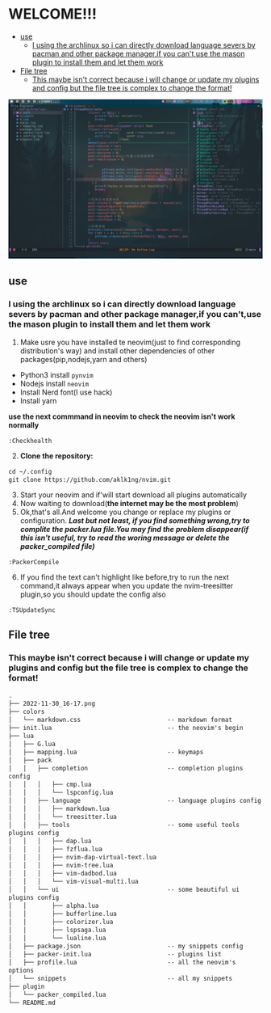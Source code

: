 # WELCOME!!!
<!-- vim-markdown-toc GFM -->

* [use](#use)
    * [I using the archlinux so i can directly download language severs by pacman and other package manager,if you can't,use the mason plugin to install them and let them work](#i-using-the-archlinux-so-i-can-directly-download-language-severs-by-pacman-and-other-package-managerif-you-cantuse-the-mason-plugin-to-install-them-and-let-them-work)
* [File tree](#file-tree)
    * [This maybe isn't correct because i will change or update my plugins and config but the file tree is complex to change the format!](#this-maybe-isnt-correct-because-i-will-change-or-update-my-plugins-and-config-but-the-file-tree-is-complex-to-change-the-format)

<!-- vim-markdown-toc -->
![screenshot](./2022-11-30_16-17.png)
## use
### I using the archlinux so i can directly download language severs by pacman and other package manager,if you can't,use the mason plugin to install them and let them work
1. Make usre you have installed te neovim(just to find corresponding distribution's way) and install other dependencies of other packages(pip,nodejs,yarn and others)

- Python3 install `pynvim`
- Nodejs install `neovim`
- Install Nerd font(I use hack)
- Install yarn

**use the next commmand in neovim to check the neovim isn't work normally** 
```plaintext
:Checkhealth
```
2. **Clone the repository:**
```plaintext
cd ~/.config
git clone https://github.com/aklk1ng/nvim.git
```
3. Start your neovim and if'will start download all plugins automatically
4. Now waiting to download(**the internet may be the most problem**)
5. Ok,that's all.And welcome you change or replace my plugins or configuration.
***Last but not least, if you find something wrong,try to complite the packer.lua file.You may find the problem disappear(if this isn't useful, try to read the woring message or delete the packer_compiled file)***
```plaintext
:PackerCompile
```
6. If you find the text can't highlight like before,try to run the next command,it always appear when you update the nvim-treesitter plugin,so you should update the config also
```plaintext
:TSUpdateSync
```
## File tree
### This maybe isn't correct because i will change or update my plugins and config but the file tree is complex to change the format!

```dir
.
├── 2022-11-30_16-17.png
├── colors                                  
│   └── markdown.css                        -- markdown format
├── init.lua                                -- the neovim's begin
├── lua
│   ├── G.lua
│   ├── mapping.lua                         -- keymaps
│   ├── pack
│   │   ├── completion                      -- completion plugins config
│   │   │   ├── cmp.lua
│   │   │   └── lspconfig.lua
│   │   ├── language                        -- language plugins config
│   │   │   ├── markdown.lua
│   │   │   └── treesitter.lua
│   │   ├── tools                           -- some useful tools plugins config
│   │   │   ├── dap.lua
│   │   │   ├── fzflua.lua
│   │   │   ├── nvim-dap-virtual-text.lua
│   │   │   ├── nvim-tree.lua
│   │   │   ├── vim-dadbod.lua
│   │   │   └── vim-visual-multi.lua
│   │   └── ui                              -- some beautiful ui plugins config
│   │       ├── alpha.lua
│   │       ├── bufferline.lua
│   │       ├── colorizer.lua
│   │       ├── lspsaga.lua
│   │       └── lualine.lua
│   ├── package.json                        -- my snippets config
│   ├── packer-init.lua                     -- plugins list
│   ├── profile.lua                         -- all the neovim's options
│   └── snippets                            -- all my snippets
├── plugin
│   └── packer_compiled.lua
└── README.md
```
